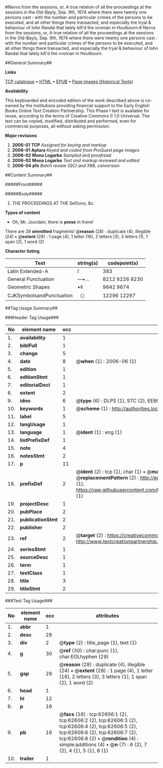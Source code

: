 #Nevvs from the sessions, or, A true relation of all the proceedings at the sessions in the Old-Bayly, Sep. 9th, 1674 where there were twenty one persons cast : with the number and particular crimes of the persons to be executed, and all other things there transacted, and especially the tryal & behaviour of Iohn Randal that lately kill'd the vvoman in Houlbourn.#
Nevvs from the sessions, or, A true relation of all the proceedings at the sessions in the Old-Bayly, Sep. 9th, 1674 where there were twenty one persons cast : with the number and particular crimes of the persons to be executed, and all other things there transacted, and especially the tryal & behaviour of Iohn Randal that lately kill'd the vvoman in Houlbourn.

##General Summary##

**Links**

[TCP catalogue](http://www.ota.ox.ac.uk/tcp/)  • 
[HTML](http://tei.it.ox.ac.uk/tcp/Texts-HTML/free/A52/A52227.html)  • 
[EPUB](http://tei.it.ox.ac.uk/tcp/Texts-EPUB/free/A52/A52227.epub) • 
[Page images (Historical Texts)](https://data.historicaltexts.jisc.ac.uk/view?pubId=eebo-12498568e&pageId=eebo-12498568e-62606-1)

**Availability**

This keyboarded and encoded edition of the
	       work described above is co-owned by the institutions
	       providing financial support to the Early English Books
	       Online Text Creation Partnership. This Phase I text is
	       available for reuse, according to the terms of Creative
	       Commons 0 1.0 Universal. The text can be copied,
	       modified, distributed and performed, even for
	       commercial purposes, all without asking permission.

**Major revisions**

1. __2006-01__ __TCP__ *Assigned for keying and markup*
1. __2006-01__ __Aptara__ *Keyed and coded from ProQuest page images*
1. __2006-02__ __Mona Logarbo__ *Sampled and proofread*
1. __2006-02__ __Mona Logarbo__ *Text and markup reviewed and edited*
1. __2006-04__ __pfs__ *Batch review (QC) and XML conversion*

##Content Summary##

#####Front#####

#####Body#####

1. THE
PROCEEDINGS
AT THE
Seſſions, &c.

**Types of content**

  * Oh, Mr. Jourdain, there is **prose** in there!

There are 28 **ommitted** fragments! 
 @__reason__ (28) : duplicate (4), illegible (24)  •  @__extent__ (28) : 1 page (4), 1 letter (16), 2 letters (3), 3 letters (1), 1 span (2), 1 word (2)

**Character listing**


|Text|string(s)|codepoint(s)|
|---|---|---|
|Latin Extended-A|ſ|383|
|General Punctuation|—•…|8212 8226 8230|
|Geometric Shapes|▪◊|9642 9674|
|CJKSymbolsandPunctuation|〈〉|12296 12297|

##Tag Usage Summary##

###Header Tag Usage###

|No|element name|occ|attributes|
|---|---|---|---|
|1.|__availability__|1||
|2.|__biblFull__|1||
|3.|__change__|5||
|4.|__date__|8| @__when__ (1) : 2006-06 (1)|
|5.|__edition__|1||
|6.|__editionStmt__|1||
|7.|__editorialDecl__|1||
|8.|__extent__|2||
|9.|__idno__|6| @__type__ (6) : DLPS (1), STC (2), EEBO-CITATION (1), OCLC (1), VID (1)|
|10.|__keywords__|1| @__scheme__ (1) : http://authorities.loc.gov/ (1)|
|11.|__label__|5||
|12.|__langUsage__|1||
|13.|__language__|1| @__ident__ (1) : eng (1)|
|14.|__listPrefixDef__|1||
|15.|__note__|4||
|16.|__notesStmt__|2||
|17.|__p__|11||
|18.|__prefixDef__|2| @__ident__ (2) : tcp (1), char (1)  •  @__matchPattern__ (2) : ([0-9\-]+):([0-9IVX]+) (1), (.+) (1)  •  @__replacementPattern__ (2) : http://eebo.chadwyck.com/downloadtiff?vid=$1&page=$2 (1), https://raw.githubusercontent.com/textcreationpartnership/Texts/master/tcpchars.xml#$1 (1)|
|19.|__projectDesc__|1||
|20.|__pubPlace__|2||
|21.|__publicationStmt__|2||
|22.|__publisher__|2||
|23.|__ref__|2| @__target__ (2) : https://creativecommons.org/publicdomain/zero/1.0/ (1), http://www.textcreationpartnership.org/docs/. (1)|
|24.|__seriesStmt__|1||
|25.|__sourceDesc__|1||
|26.|__term__|1||
|27.|__textClass__|1||
|28.|__title__|3||
|29.|__titleStmt__|2||


###Text Tag Usage###

|No|element name|occ|attributes|
|---|---|---|---|
|1.|__abbr__|1||
|2.|__desc__|28||
|3.|__div__|2| @__type__ (2) : title_page (1), text (1)|
|4.|__g__|30| @__ref__ (30) : char:punc (1), char:EOLhyphen (29)|
|5.|__gap__|28| @__reason__ (28) : duplicate (4), illegible (24)  •  @__extent__ (28) : 1 page (4), 1 letter (16), 2 letters (3), 3 letters (1), 1 span (2), 1 word (2)|
|6.|__head__|1||
|7.|__hi__|12||
|8.|__p__|16||
|9.|__pb__|16| @__facs__ (16) : tcp:62606:1 (2), tcp:62606:2 (2), tcp:62606:3 (2), tcp:62606:4 (2), tcp:62606:5 (2), tcp:62606:6 (2), tcp:62606:7 (2), tcp:62606:8 (2)  •  @__rendition__ (4) : simple:additions (4)  •  @__n__ (7) : 6 (2), 7 (2), 4 (1), 5 (1), 8 (1)|
|10.|__trailer__|1||
